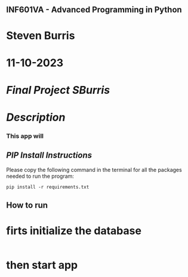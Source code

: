 ## INF601VA - Advanced Programming in Python
# Steven Burris
# 11-10-2023
# *Final Project SBurris*

# *Description*
### This app will

## *PIP Install Instructions*
Please copy the following command in the terminal for all the packages needed to run the program:
```
pip install -r requirements.txt
```

## How to run

# firts initialize the database
```

```

# then start app
```

``` 